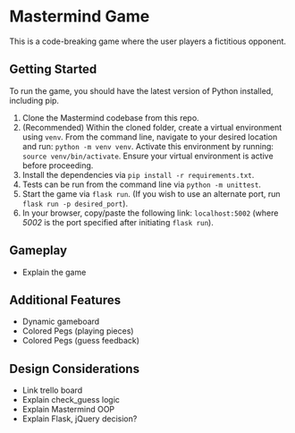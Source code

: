 # Mastermind Game

This is a code-breaking game where the user players a fictitious opponent.

## Getting Started

To run the game, you should have the latest version of Python installed, including pip.

1. Clone the Mastermind codebase from this repo.
2. (Recommended) Within the cloned folder, create a virtual environment using `venv`. From the command line, navigate to your desired location and run: `python -m venv venv`. Activate this environment by running: `source venv/bin/activate`. Ensure your virtual environment is active before proceeding.
3. Install the dependencies via `pip install -r requirements.txt`.
4. Tests can be run from the command line via `python -m unittest`.
5. Start the game via `flask run`. (If you wish to use an alternate port, run `flask run -p desired_port`).
6. In your browser, copy/paste the following link: `localhost:5002` (where _5002_ is the port specified after initiating `flask run`).

## Gameplay

- Explain the game

## Additional Features

- Dynamic gameboard
- Colored Pegs (playing pieces)
- Colored Pegs (guess feedback)

## Design Considerations

- Link trello board
- Explain check_guess logic
- Explain Mastermind OOP
- Explain Flask, jQuery decision?
